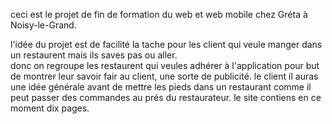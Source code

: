 ceci est le projet de fin de formation du web et web mobile chez Gréta à Noisy-le-Grand.

l'idée du projet est de facilité la tache pour les client qui veule  manger dans un restaurent mais ils saves pas ou aller.  
donc on regroupe les restaurent qui veules adhérer à l'application pour but de montrer leur savoir fair au client, une sorte de publicité. 
le client il auras une idée générale avant de mettre les pieds dans un restaurant comme il peut passer des commandes au prés du restaurateur. 
le site contiens en ce moment dix pages. 


